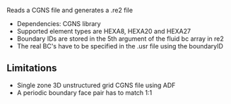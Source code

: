 Reads a CGNS file and generates a .re2 file

* Dependencies: CGNS library 
* Supported element types are HEXA8, HEXA20 and HEXA27
* Boundary IDs are stored in the 5th argument of the fluid bc array in re2
* The real BC's have to be specified in the .usr file using the boundaryID

Limitations
-------------------
* Single zone 3D unstructured grid CGNS file using ADF
* A periodic boundary face pair has to match 1:1 
